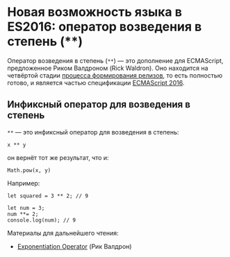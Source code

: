 # Новая возможность языка в ES2016: оператор возведения в степень (**)

Оператор возведения в степень (`**`) — это дополнение для ECMAScript, 
предложенное Риком Валдроном (Rick Waldron). Оно находится на четвёртой стадии 
[процесса формирования релизов][0], то есть полностью готово, и является частью 
спецификации [ECMAScript 2016][1].


## Инфиксный оператор для возведения в степень

`**` — это инфиксный оператор для возведения в степень:

    x ** y
    
он вернёт тот же результат, что и:

    Math.pow(x, y)
    
Например:

    let squared = 3 ** 2; // 9
     
    let num = 3;
    num **= 2;
    console.log(num); // 9
    
Материалы для дальнейшего чтения:

*   [Exponentiation Operator][2] (Рик Валдрон)

[0]: http://www.2ality.com/2015/11/tc39-process.html
[1]: http://www.2ality.com/2016/01/ecmascript-2016.html
[2]: https://github.com/rwaldron/exponentiation-operator
